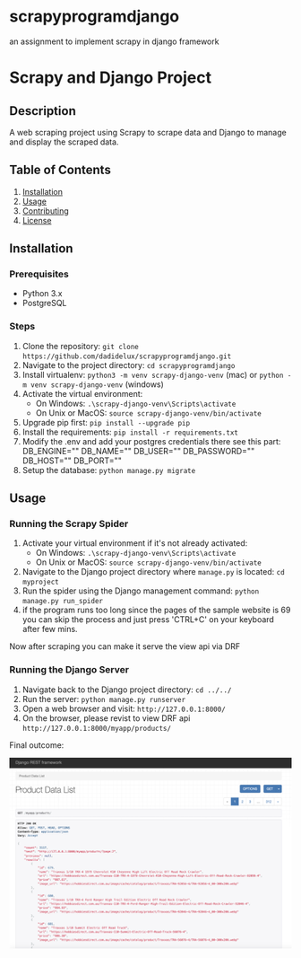 # scrapyprogramdjango
an assignment to implement scrapy in django framework

# Scrapy and Django Project

## Description
A web scraping project using Scrapy to scrape data and Django to manage and display the scraped data.

## Table of Contents
1. [Installation](#installation)
2. [Usage](#usage)
3. [Contributing](#contributing)
4. [License](#license)

## Installation

### Prerequisites
- Python 3.x
- PostgreSQL

### Steps
1. Clone the repository: `git clone https://github.com/dadidelux/scrapyprogramdjango.git`
2. Navigate to the project directory: `cd scrapyprogramdjango`
3. Install virtualenv: `python3 -m venv scrapy-django-venv` (mac) or `python -m venv scrapy-django-venv` (windows)
4. Activate the virtual environment: 
   - On Windows: `.\scrapy-django-venv\Scripts\activate`
   - On Unix or MacOS: `source scrapy-django-venv/bin/activate`
5. Upgrade pip first: `pip install --upgrade pip`
6. Install the requirements: `pip install -r requirements.txt`
7. Modify the .env and add your postgres credentials there see this part:
      DB_ENGINE=""
      DB_NAME=""
      DB_USER=""
      DB_PASSWORD=""
      DB_HOST=""
      DB_PORT=""
8. Setup the database: `python manage.py migrate`

## Usage

### Running the Scrapy Spider
1. Activate your virtual environment if it's not already activated:
   - On Windows: `.\scrapy-django-venv\Scripts\activate`
   - On Unix or MacOS: `source scrapy-django-venv/bin/activate`
2. Navigate to the Django project directory where `manage.py` is located: `cd myproject`
3. Run the spider using the Django management command: `python manage.py run_spider`
4. if the program runs too long since the pages of the sample website is 69 you can skip the process and just press 'CTRL+C' on your keyboard after few mins.

Now after scraping you can make it serve the view api via DRF


### Running the Django Server
1. Navigate back to the Django project directory: `cd ../../`
2. Run the server: `python manage.py runserver`
3. Open a web browser and visit: `http://127.0.0.1:8000/`
4. On the browser, please revist to view DRF api `http://127.0.0.1:8000/myapp/products/`

Final outcome:

![Example Image](image_2.png)
